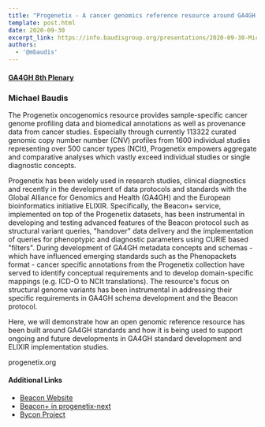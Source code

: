 ```yaml
---
title: "Progenetix - A cancer genomics reference resource around GA4GH standards"
template: post.html
date: 2020-09-30
excerpt_link: https://info.baudisgroup.org/presentations/2020-09-30-Michael-Baudis__Progenetix-and-Beacon__GA4GH2020-poster/
authors:
  - '@mbaudis'
---
```


#### [GA4GH 8th Plenary](https://broadinstitute.swoogo.com/ga4gh-8th-plenary/455678)
### Michael Baudis

The Progenetix oncogenomics resource provides sample-specific cancer
genome profiling data and biomedical annotations as well as provenance data from cancer studies. Especially through currently 113322 curated genomic copy number number (CNV) profiles from 1600 individual studies representing over 500 cancer types (NCIt), Progenetix empowers aggregate and comparative analyses which vastly exceed individual studies or single diagnostic concepts.

<!--more-->

Progenetix has been widely used in research studies, clinical diagnostics and recently in the development of data protocols and standards with the Global Alliance for Genomics and Health (GA4GH) and the European bioinformatics initiative ELIXIR. Specifically, the Beacon+ service, implemented on top of the Progenetix datasets, has been instrumental in developing and testing advanced features of the Beacon protocol such as structural variant queries, "handover" data delivery and the implementation of queries for phenoptypic and diagnostic parameters using CURIE based "filters". During development of GA4GH metadata concepts and schemas - which have influenced emerging standards such as the Phenopackets format - cancer specific annotations from the Progenetix collection have served to identify conceptual requirements and to develop domain-specific mappings (e.g. ICD-O to NCIt translations). The resource's focus on structural genome variants has been instrumental in addressing their specific requirements in GA4GH schema development and the Beacon protocol.

Here, we will demonstrate how an open genomic reference resource has been built around GA4GH standards and how it is being used to support ongoing and future developments in GA4GH standard development and ELIXIR implementation studies.

progenetix.org

#### Additional Links

* [Beacon Website](http://beacon-project.io)
* [Beacon+ in progenetix-next](https://progenetix.org/beaconplus-instances/beaconplus/)
* [Bycon Project](https://github.com/progenetix/bycon)

